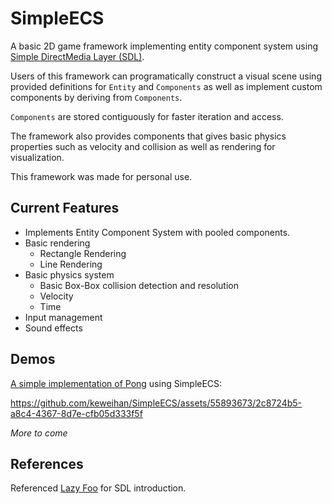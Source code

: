 # SimpleECS
A basic 2D game framework implementing entity component system using [Simple DirectMedia Layer (SDL)](https://www.libsdl.org/). 

Users of this framework can programatically construct a visual scene using provided definitions for `Entity` and `Components` as well as implement custom components by deriving from `Components`.

`Components` are stored contiguously for faster iteration and access. 

The framework also provides components that gives basic physics properties such as velocity and collision as well as rendering for visualization. 

This framework was made for personal use.

## Current Features
- Implements Entity Component System with pooled components.
- Basic rendering
   - Rectangle Rendering
   - Line Rendering
- Basic physics system
  - Basic Box-Box collision detection and resolution
  - Velocity
  - Time
- Input management
- Sound effects
  
## Demos
[A simple implementation of Pong](https://github.com/keweihan/Pong) using SimpleECS:


https://github.com/keweihan/SimpleECS/assets/55893673/2c8724b5-a8c4-4367-8d7e-cfb05d333f5f


_More to come_

## References
Referenced [Lazy Foo](https://lazyfoo.net/tutorials/SDL/index.php) for SDL introduction.
